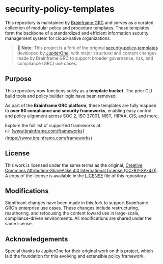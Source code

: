 # security-policy-templates

This repository is maintained by [Brainframe GRC](https://www.brainframe.com) and serves as a curated collection of modular policy and procedure templates. These templates form the backbone of a standardized and efficient information security management system for cloud-native organizations.

> 🧠 **Note:** This project is a fork of the original [security-policy-templates](https://github.com/JupiterOne/security-policy-templates) developed by [JupiterOne](https://github.com/JupiterOne/security-policy-templates/blob/main/CODEOWNERS), with major structural and content changes made by Brainframe GRC to support broader governance, risk, and compliance (GRC) use cases.

## Purpose

This repository now functions solely as a **template bucket**. The prior CLI build tools and policy builder logic have been removed.

As part of the **Brainframe GRC platform**, these templates are fully mapped to **over 80 compliance and security frameworks**, enabling easy control and policy alignment across SOC 2, ISO 27001, NIST, HIPAA, CIS, and more.

Explore the full list of supported frameworks at:  
👉 [www.brainframe.com/frameworks](https://www.brainframe.com/frameworks)

## License

This work is licensed under the same terms as the original, [Creative Commons Attribution-ShareAlike 4.0 International License (CC-BY-SA-4.0)](https://creativecommons.org/licenses/by-sa/4.0/).  
A copy of the license is available in the [LICENSE](https://github.com/BrainframeGRC/security-policy-templates/blob/main/LICENSE) file of this repository.

## Modifications

Significant changes have been made in this fork to support Brainframe GRC’s enterprise use cases. These changes include restructuring, reauthoring, and refocusing the content toward use in large-scale, compliance-driven environments. All modifications are shared under the same license.

## Acknowledgements

Special thanks to JupiterOne for their original work on this project, which laid the foundation for this evolving and extensible policy framework.
